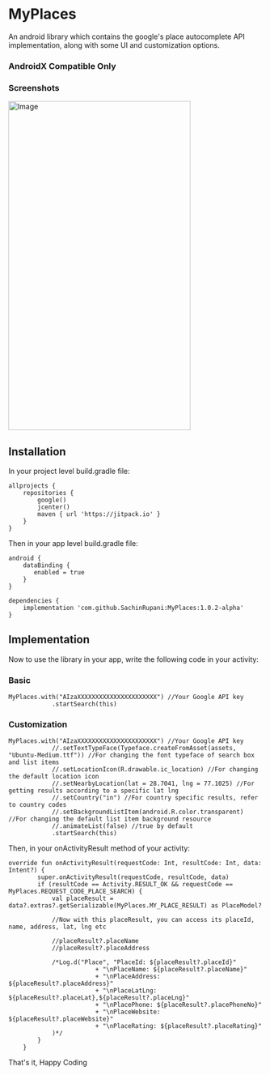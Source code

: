 # MyPlaces

An android library which contains the google's place autocomplete API implementation, along with some UI and customization options.

### **AndroidX Compatible Only**

### Screenshots

<img width="360" height="650" src="images/places_image_gif.gif" alt="Image" >


## Installation

In your project level build.gradle file:

```
allprojects {
    repositories {
        google()
        jcenter()
        maven { url 'https://jitpack.io' }
    }
}
```

Then in your app level build.gradle file:

```
android {
	dataBinding {
	   enabled = true
	}
}

dependencies {
	implementation 'com.github.SachinRupani:MyPlaces:1.0.2-alpha'
}

```

## Implementation

Now to use the library in your app, write the following code in your activity:

### Basic

```
MyPlaces.with("AIzaXXXXXXXXXXXXXXXXXXXXXX") //Your Google API key
            .startSearch(this)
```

### Customization

```
MyPlaces.with("AIzaXXXXXXXXXXXXXXXXXXXXXX") //Your Google API key
            //.setTextTypeFace(Typeface.createFromAsset(assets, "Ubuntu-Medium.ttf")) //For changing the font typeface of search box and list items
            //.setLocationIcon(R.drawable.ic_location) //For changing the default location icon
            //.setNearbyLocation(lat = 28.7041, lng = 77.1025) //For getting results according to a specific lat lng
            //.setCountry("in") //For country specific results, refer to country codes
            //.setBackgroundListItem(android.R.color.transparent) //For changing the default list item background resource
            //.animateList(false) //true by default
            .startSearch(this)
```

Then, in your onActivityResult method of your activity:

```
override fun onActivityResult(requestCode: Int, resultCode: Int, data: Intent?) {
        super.onActivityResult(requestCode, resultCode, data)
        if (resultCode == Activity.RESULT_OK && requestCode == MyPlaces.REQUEST_CODE_PLACE_SEARCH) {
            val placeResult = data?.extras?.getSerializable(MyPlaces.MY_PLACE_RESULT) as PlaceModel?
            
            //Now with this placeResult, you can access its placeId, name, address, lat, lng etc
            
            //placeResult?.placeName
            //placeResult?.placeAddress
            
            /*Log.d("Place", "PlaceId: ${placeResult?.placeId}"
                        + "\nPlaceName: ${placeResult?.placeName}"
                        + "\nPlaceAddress: ${placeResult?.placeAddress}"
                        + "\nPlaceLatLng: ${placeResult?.placeLat},${placeResult?.placeLng}"
                        + "\nPlacePhone: ${placeResult?.placePhoneNo}"
                        + "\nPlaceWebsite: ${placeResult?.placeWebsite}"
                        + "\nPlaceRating: ${placeResult?.placeRating}"
            )*/
        }
    }
```

That's it, Happy Coding